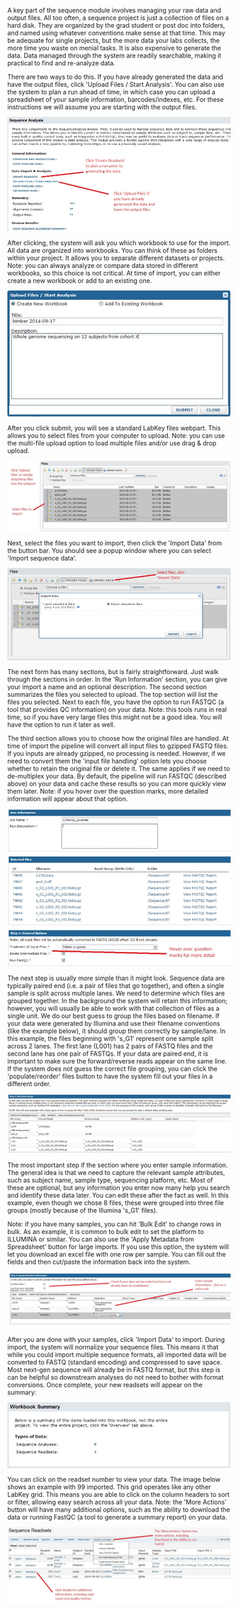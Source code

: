 A key part of the sequence module involves managing your raw data and output files. All too often, a sequence project is just a collection of files on a hard disk. They are organized by the grad student or post doc into folders, and named using whatever conventions make sense at that time. This may be adequate for single projects, but the more data your labs collects, the more time you waste on menial tasks. It is also expensive to generate the data. Data managed through the system are readily searchable, making it practical to find and re-analyze data.

There are two ways to do this. If you have already generated the data and have the output files, click 'Upload Files / Start Analysis'. You can also use the system to plan a run ahead of time, in which case you can upload a spreadsheet of your sample information, barcodes/indexes, etc. For these instructions we will assume you are starting with the output files. 

![](../images/import1.jpg)

After clicking, the system will ask you which workbook to use for the import. All data are organized into workbooks. You can think of these as folders within your project. It allows you to separate different datasets or projects. Note: you can always analyze or compare data stored in different workbooks, so this choice is not critical. At time of import, you can either create a new workbook or add to an existing one. 

![](../images/import2.jpg)

After you click submit, you will see a standard LabKey files webpart. This allows you to select files from your computer to upload. Note: you can use the multi-file upload option to load multiple files and/or use drag & drop upload. 

![](../images/import3.jpg)

Next, select the files you want to import, then click the 'Import Data' from the button bar. You should see a popup window where you can select 'Import sequence data'. 

![](../images/import4.jpg)

The next form has many sections, but is fairly straightforward. Just walk through the sections in order.  In the 'Run Information' section, you can give your import a name and an optional description. The second section summarizes the files you selected to upload.  The top section will list the files you selected.  Next to each file, you have the option to run FASTQC (a tool that provides QC information) on your data.  Note: this tools runs in real time, so if you have very large files this might not be a good idea.  You will have the option to run it later as well.  

The third section allows you to choose how the original files are handled.  At time of import the pipeline will convert all input files to gzipped FASTQ files.  If you inputs are already gzipped, no processing is needed.  However, if we need to convert them the 'input file handling' option lets you choose whether to retain the original file or delete it.  The same applies if we need to de-multiplex your data.  By default, the pipeline will run FASTQC (described above) on your data and cache these results so you can more quickly view them later.  Note: if you hover over the question marks, more detailed information will appear about that option. 

![](../images/import5.jpg)

The next step is usually more simple than it might look.  Sequence data are typically paired end (i.e. a pair of files that go together), and often a single sample is split across multiple lanes.  We need to determine which files are grouped together.  In the background the system will retain this information; however, you will usually be able to work with that collection of files as a single unit.  We do our best guess to group the files based on filename.  If your data were generated by Illumina and use their filename conventions (like the example below), it should group them correctly by sample/lane.  In this example, the files beginning with 's_G1' represent one sample split across 2 lanes.  The first lane (L001) has 2 pairs of FASTQ files and the second lane has one pair of FASTQs.  If your data are paired end, it is important to make sure the forward/reverse reads appear on the same line.  If the system does not guess the correct file grouping, you can click the 'populate/reorder' files button to have the system fill out your files in a different order.

![](../images/import6.jpg)

The most important step if the section where you enter sample information. The general idea is that we need to capture the relevant sample attributes, such as subject name, sample type, sequencing platform, etc.  Most of these are optional, but any information you enter now many help you search and identify these data later. You can edit these after the fact as well.  In this example, even though we chose 8 files, these were grouped into three file groups (mostly because of the Illumina 's_G1' files).  

Note: if you have many samples, you can hit 'Bulk Edit' to change rows in bulk.  As an example, it is common to bulk edit to set the platform to ILLUMINA or similar.  You can also use the 'Apply Metadata from Spreadsheet' button for large imports.  If you use this option, the system will let you download an excel file with one row per sample.  You can fill out the fields and then cut/paste the information back into the system.

![](../images/import6b.jpg)

After you are done with your samples, click 'Import Data' to import. During import, the system will normalize your sequence files. This means it that while you could import multiple sequence formats, all imported data will be converted to FASTQ (standard encoding) and compressed to save space. Most next-gen sequence will already be in FASTQ format, but this step is can be helpful so downstream analyses do not need to bother with format conversions. Once complete, your new readsets will appear on the summary: 

![](../images/import7.jpg)

You can click on the readset number to view your data. The image below shows an example with 99 imported. This grid operates like any other LabKey grid. This means you are able to click on the column headers to sort or filter, allowing easy search across all your data. Note: the 'More Actions' button will have many additional options, such as the ability to download the data or running FastQC (a tool to generate a summary report) on your data. 

![](../images/import8.jpg)